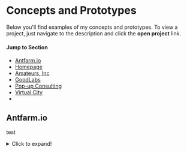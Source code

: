 # Concepts and Prototypes
Below you'll find examples of my concepts and prototypes. To view a project, just navigate to the description and click the **open project** link.

#### Jump to Section
- [Antfarm.io](#antfarm-io)
- [Homepage](#Homepage)
- [Amateurs, Inc](#amateurs-inc)
- [GoodLabs](#good-labs)
- [Pop-up Consulting](#pop-up-consulting)
- [Virtual City](#virtual-city)
- 

## Antfarm.io

test

<details>
  <summary>Click to expand!</summary>

<p align="center">
<img width="100%" height="100%" src="https://user-images.githubusercontent.com/32546509/92001153-546c5e00-ed0c-11ea-9070-3c213a22c070.jpg">
</p>

[Return to top](#jump-to-section)

<details>

## Homepage

test

<details>
  <summary>Click to expand!</summary>


[Return to top](#jump-to-section)

<details>

## Amateurs, Inc.

<details>
  <summary>Click to expand!</summary>


[Return to top](#jump-to-section)

<details>
  
## GoodLabs

<details>
  <summary>Click to expand!</summary>


[Return to top](#jump-to-section)

<details>
  
## Pop-up Consulting

<details>
  <summary>Click to expand!</summary>


[Return to top](#jump-to-section)

<details>
  
## Virtual City

<details>
  <summary>Click to expand!</summary>

<p align="center">
<img width="100%" height="100%" src="">
</p>

[Return to top](#jump-to-section)

<details>

